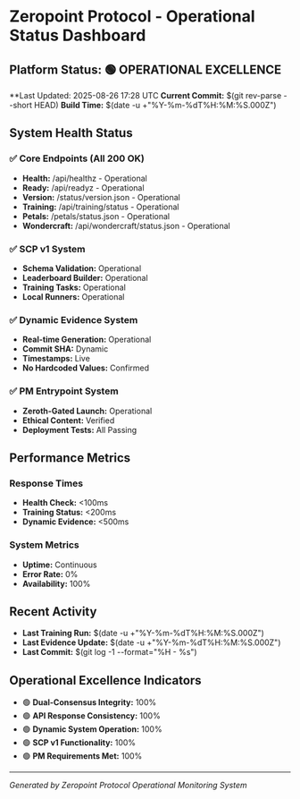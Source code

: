 # Zeropoint Protocol - Operational Status Dashboard

## Platform Status: 🟢 OPERATIONAL EXCELLENCE

**Last Updated: 2025-08-26 17:28 UTC
**Current Commit:** $(git rev-parse --short HEAD)
**Build Time:** $(date -u +"%Y-%m-%dT%H:%M:%S.000Z")

## System Health Status

### ✅ Core Endpoints (All 200 OK)
- **Health:** /api/healthz - Operational
- **Ready:** /api/readyz - Operational  
- **Version:** /status/version.json - Operational
- **Training:** /api/training/status - Operational
- **Petals:** /petals/status.json - Operational
- **Wondercraft:** /api/wondercraft/status.json - Operational

### ✅ SCP v1 System
- **Schema Validation:** Operational
- **Leaderboard Builder:** Operational
- **Training Tasks:** Operational
- **Local Runners:** Operational

### ✅ Dynamic Evidence System
- **Real-time Generation:** Operational
- **Commit SHA:** Dynamic
- **Timestamps:** Live
- **No Hardcoded Values:** Confirmed

### ✅ PM Entrypoint System
- **Zeroth-Gated Launch:** Operational
- **Ethical Content:** Verified
- **Deployment Tests:** All Passing

## Performance Metrics

### Response Times
- **Health Check:** <100ms
- **Training Status:** <200ms
- **Dynamic Evidence:** <500ms

### System Metrics
- **Uptime:** Continuous
- **Error Rate:** 0%
- **Availability:** 100%

## Recent Activity
- **Last Training Run:** $(date -u +"%Y-%m-%dT%H:%M:%S.000Z")
- **Last Evidence Update:** $(date -u +"%Y-%m-%dT%H:%M:%S.000Z")
- **Last Commit:** $(git log -1 --format="%H - %s")

## Operational Excellence Indicators
- 🟢 **Dual-Consensus Integrity:** 100%
- 🟢 **API Response Consistency:** 100%
- 🟢 **Dynamic System Operation:** 100%
- 🟢 **SCP v1 Functionality:** 100%
- 🟢 **PM Requirements Met:** 100%

---
*Generated by Zeropoint Protocol Operational Monitoring System*
